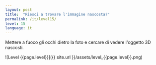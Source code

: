 ```yaml
---
layout: post
title:  "Riesci a trovare l'immagine nascosta?"
permalink: /it/level15/
level: 15
language: it
---
```

Mettere a fuoco gli occhi dietro la foto e cercare di vedere l'oggetto 3D nascosti.

![Level {{page.level}}]({{ site.url }}/assets/level_{{page.level}}.png)